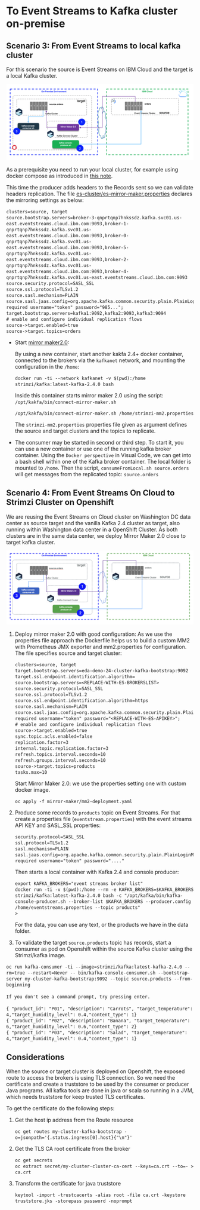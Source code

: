 # To Event Streams to Kafka cluster on-premise

## Scenario 3: From Event Streams to local kafka cluster

For this scenario the source is Event Streams on IBM Cloud and the target is a local Kafka cluster.

![Scenario 3](images/mm2-scen3.png)

As a prerequisite you need to run your local cluster, for example using docker compose as introduced in [this note](dc-local.md).

This time the producer adds headers to the Records sent so we can validate headers replication. The file [es-cluster/es-mirror-maker.properties](https://github.com/jbcodeforce/kp-data-replication/blob/master/mirror-maker-2/es-cluster/es-mirror-maker.properties) declares the mirroring settings as below:

```properties
clusters=source, target
source.bootstrap.servers=broker-3-qnprtqnp7hnkssdz.kafka.svc01.us-east.eventstreams.cloud.ibm.com:9093,broker-1-qnprtqnp7hnkssdz.kafka.svc01.us-east.eventstreams.cloud.ibm.com:9093,broker-0-qnprtqnp7hnkssdz.kafka.svc01.us-east.eventstreams.cloud.ibm.com:9093,broker-5-qnprtqnp7hnkssdz.kafka.svc01.us-east.eventstreams.cloud.ibm.com:9093,broker-2-qnprtqnp7hnkssdz.kafka.svc01.us-east.eventstreams.cloud.ibm.com:9093,broker-4-qnprtqnp7hnkssdz.kafka.svc01.us-east.eventstreams.cloud.ibm.com:9093
source.security.protocol=SASL_SSL
source.ssl.protocol=TLSv1.2
source.sasl.mechanism=PLAIN
source.sasl.jaas.config=org.apache.kafka.common.security.plain.PlainLoginModule required username="token" password="985...";
target.bootstrap.servers=kafka1:9092,kafka2:9093,kafka3:9094
# enable and configure individual replication flows
source->target.enabled=true
source->target.topics=orders
```

* Start [mirror maker2.0](https://cwiki.apache.org/confluence/display/KAFKA/KIP-382%3A+MirrorMaker+2.0):

    By using a new container, start another kakfa 2.4+ docker container, connected to the  brokers via the `kafkanet` network, and mounting the configuration in the `/home`:

    ```shell
    docker run -ti --network kafkanet -v $(pwd):/home strimzi/kafka:latest-kafka-2.4.0 bash
    ```

    Inside this container starts mirror maker 2.0 using the script: `/opt/kakfa/bin/connect-mirror-maker.sh`

    ```shell
    /opt/kakfa/bin/connect-mirror-maker.sh /home/strimzi-mm2.properties
    ```

    The `strimzi-mm2.properties` properties file given as argument defines the source and target clusters and the topics to replicate.

* The consumer may be started in second or third step. To start it, you can use a new container or use one of the running kafka broker container. Using the `Docker perspective` in Visual Code, we can get into a bash shell within one of the Kafka broker container. The local folder is mounted to `/home`. Then the script, `consumeFromLocal.sh source.orders` will get messages from the replicated topic: `source.orders`

## Scenario 4: From Event Streams On Cloud to Strimzi Cluster on Openshift

We are reusing the Event Streams on Cloud cluster on Washington DC data center as source target and the vanilla Kafka 2.4 cluster as target, also running within Washington data center in a OpenShift Cluster. As both clusters are in the same data center, we deploy Mirror Maker 2.0 close to target kafka cluster.

![](images/mm2-test1.png)

1. Deploy mirror maker 2.0 with good configuration: As we use the properties file approach the Dockerfile helps us to build a custom MM2 with Prometheus JMX exporter and mm2.properties for configuration. The file specifies source and target cluster:

    ```properties
    clusters=source, target
    target.bootstrap.servers=eda-demo-24-cluster-kafka-bootstrap:9092
    target.ssl.endpoint.identification.algorithm=
    source.bootstrap.servers=<REPLACE-WITH-ES-BROKERSLIST>
    source.security.protocol=SASL_SSL
    source.ssl.protocol=TLSv1.2
    source.ssl.endpoint.identification.algorithm=https
    source.sasl.mechanism=PLAIN
    source.sasl.jaas.config=org.apache.kafka.common.security.plain.PlainLoginModule required username="token" password="<REPLACE-WITH-ES-APIKEY>";
    # enable and configure individual replication flows
    source->target.enabled=true
    sync.topic.acls.enabled=false
    replication.factor=3
    internal.topic.replication.factor=3
    refresh.topics.interval.seconds=10
    refresh.groups.interval.seconds=10
    source->target.topics=products
    tasks.max=10
    ```

    Start Mirror Maker 2.0: we use the properties setting one with custom docker image.

    ```shell
    oc apply -f mirror-maker/mm2-deployment.yaml
    ```

1. Produce some records to `products` topic on Event Streams. For that create a properties file (`eventstream.properties`) with the event streams API KEY and SASL_SSL properties:

    ```properties
    security.protocol=SASL_SSL
    ssl.protocol=TLSv1.2
    sasl.mechanism=PLAIN
    sasl.jaas.config=org.apache.kafka.common.security.plain.PlainLoginModule required username="token" password="...."
    ```

    Then starts a local container with Kafka 2.4 and console producer:
    
    ```shell
    export KAFKA_BROKERS="event streams broker list"
    docker run -ti -v $(pwd):/home --rm -e KAFKA_BROKERS=$KAFKA_BROKERS strimzi/kafka:latest-kafka-2.4.0 bash -c "/opt/kafka/bin/kafka-console-producer.sh --broker-list $KAFKA_BROKERS --producer.config /home/eventstreams.properties --topic products"
    > 
    ```

    For the data, you can use any text, or the products we have in the data folder.

1. To validate the target `source.products` topic has records, start a consumer as pod on Openshift within the source Kafka cluster using the Strimzi/kafka image.

  ```shell
  oc run kafka-consumer -ti --image=strimzi/kafka:latest-kafka-2.4.0 --rm=true --restart=Never -- bin/kafka-console-consumer.sh --bootstrap-server my-cluster-kafka-bootstrap:9092 --topic source.products --from-beginning

  If you don't see a command prompt, try pressing enter.

  { "product_id": "P01", "description": "Carrots", "target_temperature": 4,"target_humidity_level": 0.4,"content_type": 1}
  { "product_id": "P02", "description": "Banana", "target_temperature": 6,"target_humidity_level": 0.6,"content_type": 2}
  { "product_id": "P03", "description": "Salad", "target_temperature": 4,"target_humidity_level": 0.4,"content_type": 1}
  ```

## Considerations

When the source or target cluster is deployed on Openshift, the exposed route to access the brokers is using TLS connection. So we need the certificate and create a truststore to be used by the consumer or producer Java programs. All kafka tools are done in java or scala so running in a JVM, which needs truststore for keep trusted TLS certificates.

To get the certificate do the following steps:

1. Get the host ip address from the Route resource

    ```shell
    oc get routes my-cluster-kafka-bootstrap -o=jsonpath='{.status.ingress[0].host}{"\n"}'
    ```

1. Get the TLS CA root certificate from the broker

    ```shell
    oc get secrets
    oc extract secret/my-cluster-cluster-ca-cert --keys=ca.crt --to=- > ca.crt
    ```

1. Transform the certificate for java truststore

    ```shell
    keytool -import -trustcacerts -alias root -file ca.crt -keystore truststore.jks -storepass password -noprompt
    ```
